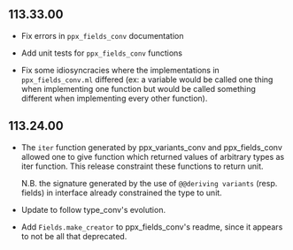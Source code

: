 ## 113.33.00

- Fix errors in `ppx_fields_conv` documentation

- Add unit tests for `ppx_fields_conv` functions

- Fix some idiosyncracies where the implementations in `ppx_fields_conv.ml` differed
  (ex: a variable would be called one thing when implementing one function but
  would be called something different when implementing every other function).

## 113.24.00

- The `iter` function generated by ppx\_variants\_conv and ppx\_fields\_conv allowed
  one to give function which returned values of arbitrary types as iter function.
  This release constraint these functions to return unit.

  N.B. the signature generated by the use of `@@deriving variants` (resp. fields)
  in interface already constrained the type to unit.

- Update to follow type\_conv's evolution.

- Add `Fields.make_creator` to ppx\_fields\_conv's readme, since it appears
  to not be all that deprecated.
